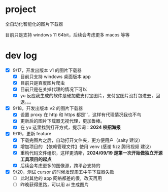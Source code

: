 # project
全自动化智能化的图片下载器

目前只是支持 windows 11 64bit，后续会考虑更多 macos 等等

#  dev log
- [x] 9/17，开发出版本 v1 的图片下载器
  - [x] 目前只支持 windows 桌面版本 app
  - [x] 目前只是百度图片爬虫
  - [x] 目前只是在关掉代理的情况下可以   
  - [x] yu 反应我生成的软件是硬加载支付宝图片，支付宝图片没打包进去，回退。。。 

- [x] 9/18，开发出版本 v2 的图片下载器
  - [x] 设置 proxy 在 http 和 https 都是''，这样有代理情况我也不鸟
  - [x] 更新后的图片下载器无视代理，更加鲁棒。  
  - [x] 在 yu 这里找到打开方式，提示词：**2024 校招海报** 

- [x] 9/19，更新 feature
  - [x] 下载完图片之后，自动打开文件夹，更方便用户（salty 建议） 
  - [x] 增加项目的 【依赖管理文件】使用 venv (感谢 fizz 腾讯视频 建议)
  - [x] 重构代码文件组织，这样更清晰，**2024/09/19 是第一次开始做独立开源工具项目的起点**  
  - [x] 后续会考虑更多的图像源，跨平台支持的 

- [x] 9/20，测试 cursor 的时候发现周五中午下载器失败
  - [ ] 此时其他的 app 网络都差的很，改天再用
  - [ ] 昨晚获得思路，可以用 ai 生成图片
